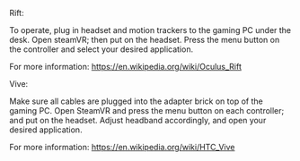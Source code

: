 Rift:

To operate, plug in headset and motion trackers to the gaming PC under
the desk. Open steamVR; then put on the headset. Press the menu button
on the controller and select your desired application.

For more information: <https://en.wikipedia.org/wiki/Oculus_Rift>

Vive:

Make sure all cables are plugged into the adapter brick on top of the
gaming PC. Open SteamVR and press the menu button on each controller;
and put on the headset. Adjust headband accordingly, and open your
desired application.

For more information: <https://en.wikipedia.org/wiki/HTC_Vive>
